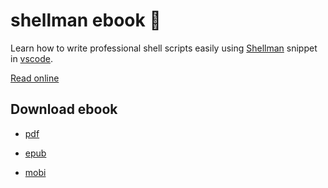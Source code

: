 # shellman ebook :orange_book:

Learn how to write professional shell scripts easily using [Shellman](https://marketplace.visualstudio.com/items?itemName=Remisa.shellman) snippet in  [vscode](https://code.visualstudio.com/).

[Read online](https://leanpub.com/shellman/read_full?preview=true)

## Download ebook

- [pdf](https://github.com/yousefvand/shellman-ebook/releases/download/v2.2.0/shellman-2021-02-19.pdf.zip)

- [epub](https://github.com/yousefvand/shellman-ebook/releases/download/v2.2.0/shellman-2021-02-19.epub.zip)

- [mobi](https://github.com/yousefvand/shellman-ebook/releases/download/v2.2.0/shellman-2021-02-19.mobi.zip)
